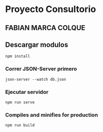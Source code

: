 # Proyecto Consultorio 
## FABIAN MARCA COLQUE

## Descargar modulos
```
npm install

```
### Correr JSON-Server primero
```
json-server --watch db.json
```
### Ejecutar servidor
```
npm run serve
```
### Compiles and minifies for production
```
npm run build
```